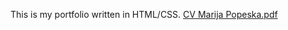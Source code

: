 This is my portfolio written in HTML/CSS.
[CV Marija Popeska.pdf](https://github.com/marijapopeska/Portfolio/files/11735549/CV.Marija.Popeska.pdf)


